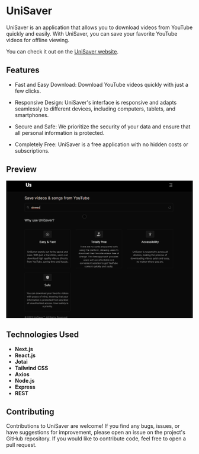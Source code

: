 # UniSaver

UniSaver is an application that allows you to download videos from YouTube quickly and easily. With UniSaver, you can save your favorite YouTube videos for offline viewing.

You can check it out on the [UniSaver website](https://unisaver.vercel.app).

## Features

- Fast and Easy Download: Download YouTube videos quickly with just a few clicks.

- Responsive Design: UniSaver's interface is responsive and adapts seamlessly to different devices, including computers, tablets, and smartphones.

- Secure and Safe: We prioritize the security of your data and ensure that all personal information is protected.

- Completely Free: UniSaver is a free application with no hidden costs or subscriptions.

## Preview

![](./preview/unisaver_preview.gif)

## Technologies Used

- **Next.js**
- **React.js**
- **Jotai**
- **Tailwind CSS**
- **Axios**
- **Node.js**
- **Express**
- **REST**

## Contributing

Contributions to UniSaver are welcome! If you find any bugs, issues, or have suggestions for improvement, please open an issue on the project's GitHub repository. If you would like to contribute code, feel free to open a pull request.
